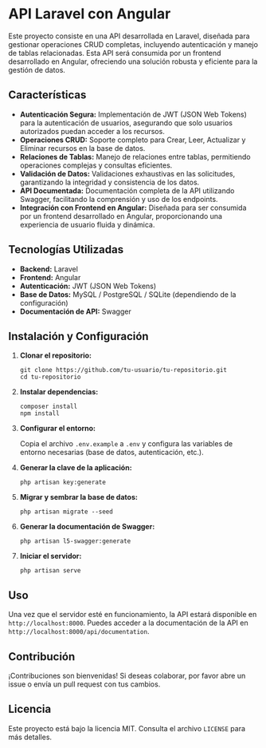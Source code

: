 <h1>API Laravel con Angular</h1>

<p>Este proyecto consiste en una API desarrollada en Laravel, diseñada para gestionar operaciones CRUD completas, incluyendo autenticación y manejo de tablas relacionadas. Esta API será consumida por un frontend desarrollado en Angular, ofreciendo una solución robusta y eficiente para la gestión de datos.</p>

<h2>Características</h2>
<ul>
    <li><strong>Autenticación Segura:</strong> Implementación de JWT (JSON Web Tokens) para la autenticación de usuarios, asegurando que solo usuarios autorizados puedan acceder a los recursos.</li>
    <li><strong>Operaciones CRUD:</strong> Soporte completo para Crear, Leer, Actualizar y Eliminar recursos en la base de datos.</li>
    <li><strong>Relaciones de Tablas:</strong> Manejo de relaciones entre tablas, permitiendo operaciones complejas y consultas eficientes.</li>
    <li><strong>Validación de Datos:</strong> Validaciones exhaustivas en las solicitudes, garantizando la integridad y consistencia de los datos.</li>
    <li><strong>API Documentada:</strong> Documentación completa de la API utilizando Swagger, facilitando la comprensión y uso de los endpoints.</li>
    <li><strong>Integración con Frontend en Angular:</strong> Diseñada para ser consumida por un frontend desarrollado en Angular, proporcionando una experiencia de usuario fluida y dinámica.</li>
</ul>

<h2>Tecnologías Utilizadas</h2>
<ul>
    <li><strong>Backend:</strong> Laravel</li>
    <li><strong>Frontend:</strong> Angular</li>
    <li><strong>Autenticación:</strong> JWT (JSON Web Tokens)</li>
    <li><strong>Base de Datos:</strong> MySQL / PostgreSQL / SQLite (dependiendo de la configuración)</li>
    <li><strong>Documentación de API:</strong> Swagger</li>
</ul>

<h2>Instalación y Configuración</h2>
<ol>
    <li><strong>Clonar el repositorio:</strong>
        <pre><code>git clone https://github.com/tu-usuario/tu-repositorio.git
cd tu-repositorio</code></pre>
    </li>
    <li><strong>Instalar dependencias:</strong>
        <pre><code>composer install
npm install</code></pre>
    </li>
    <li><strong>Configurar el entorno:</strong>
        <p>Copia el archivo <code>.env.example</code> a <code>.env</code> y configura las variables de entorno necesarias (base de datos, autenticación, etc.).</p>
    </li>
    <li><strong>Generar la clave de la aplicación:</strong>
        <pre><code>php artisan key:generate</code></pre>
    </li>
    <li><strong>Migrar y sembrar la base de datos:</strong>
        <pre><code>php artisan migrate --seed</code></pre>
    </li>
    <li><strong>Generar la documentación de Swagger:</strong>
        <pre><code>php artisan l5-swagger:generate</code></pre>
    </li>
    <li><strong>Iniciar el servidor:</strong>
        <pre><code>php artisan serve</code></pre>
    </li>
</ol>

<h2>Uso</h2>
<p>Una vez que el servidor esté en funcionamiento, la API estará disponible en <code>http://localhost:8000</code>. Puedes acceder a la documentación de la API en <code>http://localhost:8000/api/documentation</code>.</p>

<h2>Contribución</h2>
<p>¡Contribuciones son bienvenidas! Si deseas colaborar, por favor abre un issue o envía un pull request con tus cambios.</p>

<h2>Licencia</h2>
<p>Este proyecto está bajo la licencia MIT. Consulta el archivo <code>LICENSE</code> para más detalles.</p>

